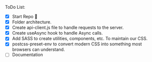 ToDo List:

- [x] Start Repo :tada:
- [x] Folder architecture.
- [x] Create api-client.js file to handle requests to the server.
- [x] Create useAsync hook to handle Async calls.
- [x] Add SASS to create utilities, components, etc. To maintain our CSS.
- [x] postcss-preset-env to convert modern CSS into something most browsers can
      understand.
- [ ] Documentation
